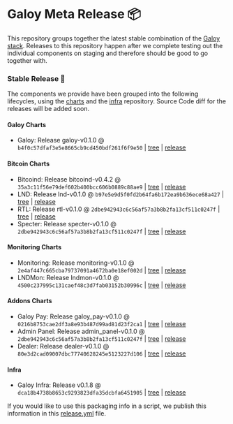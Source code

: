 # Galoy Meta Release 📦

This repository groups together the latest stable combination of the [Galoy stack](https://github.com/GaloyMoney/awesome-galoy#tech-components). 
Releases to this repository happen after we complete testing out the individual components on staging and therefore should be good to go together with.

### Stable Release 🎉

The components we provide have been grouped into the following lifecycles, using the [charts](https://github.com/GaloyMoney/charts) and the [infra](https://github.com/GaloyMoney/galoy-infra) repository. 
Source Code diff for the releases will be added soon.

#### Galoy Charts
- Galoy: Release galoy-v0.1.0 @ `b4f0c57dfaf3e5e8665cb9cd450bdf261f6f9e50` | [tree](https://github.com/GaloyMoney/charts/tree/b4f0c57dfaf3e5e8665cb9cd450bdf261f6f9e50/charts/galoy) | [release](https://github.com/GaloyMoney/charts/releases/tag/galoy-v0.1.0)

#### Bitcoin Charts
- Bitcoind: Release bitcoind-v0.4.2 @ `35a3c11f56e79def602b400bcc606b0889c88ae9` | [tree](https://github.com/GaloyMoney/charts/tree/35a3c11f56e79def602b400bcc606b0889c88ae9/charts/bitcoind) | [release](https://github.com/GaloyMoney/charts/releases/tag/bitcoind-v0.4.2)
- LND: Release lnd-v0.1.0 @ `b97e5e9d5f0fd2b64fa6b172ea9b636ece68a427` | [tree](https://github.com/GaloyMoney/charts/tree/b97e5e9d5f0fd2b64fa6b172ea9b636ece68a427/charts/lnd) | [release](https://github.com/GaloyMoney/charts/releases/tag/lnd-v0.1.0)
- RTL: Release rtl-v0.1.0 @ `2dbe942943c6c56af57a3b8b2fa13cf511c0247f` | [tree](https://github.com/GaloyMoney/charts/tree/2dbe942943c6c56af57a3b8b2fa13cf511c0247f/charts/rtl) | [release](https://github.com/GaloyMoney/charts/releases/tag/rtl-v0.1.0)
- Specter: Release specter-v0.1.0 @ `2dbe942943c6c56af57a3b8b2fa13cf511c0247f` | [tree](https://github.com/GaloyMoney/charts/tree/2dbe942943c6c56af57a3b8b2fa13cf511c0247f/charts/specter) | [release](https://github.com/GaloyMoney/charts/releases/tag/specter-v0.1.0)

#### Monitoring Charts
- Monitoring: Release monitoring-v0.1.0 @ `2e4af447c665cba79737091a4672ba0e18ef002d` | [tree](https://github.com/GaloyMoney/charts/tree/2e4af447c665cba79737091a4672ba0e18ef002d/charts/monitoring) | [release](https://github.com/GaloyMoney/charts/releases/tag/monitoring-v0.1.0)
- LNDMon: Release lndmon-v0.1.0 @ `4500c237995c131caef48c3d7fab03152b30996c` | [tree](https://github.com/GaloyMoney/charts/tree/4500c237995c131caef48c3d7fab03152b30996c/charts/lnd/charts/lndmon) | [release](https://github.com/GaloyMoney/charts/releases/tag/lndmon-v0.1.0)

#### Addons Charts
- Galoy Pay: Release galoy_pay-v0.1.0 @ `0216b8753cae2df3a8e93b487d99ad81d23f2ca1` | [tree](https://github.com/GaloyMoney/charts/tree/0216b8753cae2df3a8e93b487d99ad81d23f2ca1/charts/galoy-pay) | [release](https://github.com/GaloyMoney/charts/releases/tag/galoy_pay-v0.1.0)
- Admin Panel: Release admin_panel-v0.1.0 @ `2dbe942943c6c56af57a3b8b2fa13cf511c0247f` | [tree](https://github.com/GaloyMoney/charts/tree/2dbe942943c6c56af57a3b8b2fa13cf511c0247f/charts/admin-panel) | [release](https://github.com/GaloyMoney/charts/releases/tag/admin_panel-v0.1.0)
- Dealer: Release dealer-v0.1.0 @ `80e3d2cad09007dbc77740628245e5123227d106` | [tree](https://github.com/GaloyMoney/charts/tree/80e3d2cad09007dbc77740628245e5123227d106/charts/dealer) | [release](https://github.com/GaloyMoney/charts/releases/tag/dealer-v0.1.0)

#### Infra

- Galoy Infra: Release v0.1.8 @ `dca18b4738b8653c9293823dfa35dcbfa6451905` | [tree](https://github.com/GaloyMoney/galoy-infra/tree/dca18b4738b8653c9293823dfa35dcbfa6451905) | [release](https://github.com/GaloyMoney/galoy-infra/releases/tag/v0.1.8)

If you would like to use this packaging info in a script, we publish this information in this [release.yml](./release.yml) file.
